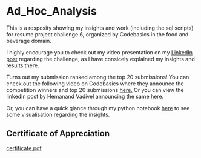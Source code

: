 # Ad_Hoc_Analysis
This is a resposity showing my insights and work (including the sql scripts) for resume project challenge 6, organized by Codebasics  in the food and beverage domain.

I highly encourage you to check out my video presentation on my [LinkedIn post](https://www.linkedin.com/feed/update/urn:li:activity:7086409369705197569/) regarding the challenge, as I have consicely explained my insights and results there. 

Turns out my submission ranked among the top 20 submissions! You can check out the following video on Codebasics where they announce the competition winners and top 20 submissions [here.](https://www.youtube.com/watch?v=jahO4DDS2LY&t=907s) Or you can view the linkedIn post by Hemanand Vadivel announcing the same [here.](https://www.linkedin.com/posts/hemvad_potential-data-analysts-with-proof-of-work-activity-7101774649474134016-ijKR?utm_source=share&utm_medium=member_desktop)

Or, you can have a quick glance through my python notebook [here](https://www.kaggle.com/code/calvinjohnshaji/visualisations-for-resume-project-challenge-6) to see some visualisation regarding the insights.

## Certificate of Appreciation
[certificate.pdf](https://github.com/CalvinJohn99/Ad_Hoc_Analysis/files/12390068/certificate.pdf)

